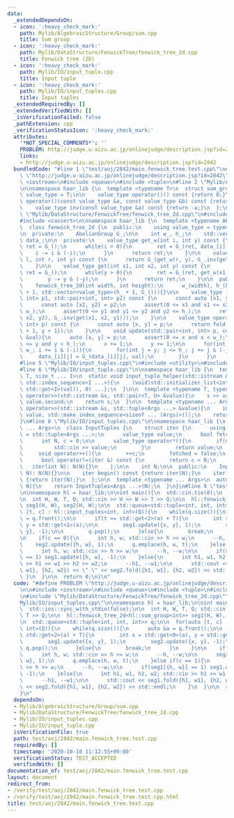 ```yaml
---
data:
  _extendedDependsOn:
  - icon: ':heavy_check_mark:'
    path: Mylib/AlgebraicStructure/Group/sum.cpp
    title: Sum group
  - icon: ':heavy_check_mark:'
    path: Mylib/DataStructure/FenwickTree/fenwick_tree_2d.cpp
    title: Fenwick tree (2D)
  - icon: ':heavy_check_mark:'
    path: Mylib/IO/input_tuple.cpp
    title: Input tuple
  - icon: ':heavy_check_mark:'
    path: Mylib/IO/input_tuples.cpp
    title: Input tuples
  _extendedRequiredBy: []
  _extendedVerifiedWith: []
  _isVerificationFailed: false
  _pathExtension: cpp
  _verificationStatusIcon: ':heavy_check_mark:'
  attributes:
    '*NOT_SPECIAL_COMMENTS*': ''
    PROBLEM: http://judge.u-aizu.ac.jp/onlinejudge/description.jsp?id=2842
    links:
    - http://judge.u-aizu.ac.jp/onlinejudge/description.jsp?id=2842
  bundledCode: "#line 1 \"test/aoj/2842/main.fenwick_tree.test.cpp\"\n#define PROBLEM\
    \ \"http://judge.u-aizu.ac.jp/onlinejudge/description.jsp?id=2842\"\n\n#include\
    \ <iostream>\n#include <queue>\n#include <tuple>\n#line 2 \"Mylib/AlgebraicStructure/Group/sum.cpp\"\
    \n\nnamespace haar_lib {\n  template <typename T>\n  struct sum_group {\n    using\
    \ value_type = T;\n\n    value_type operator()() const {return 0;}\n    value_type\
    \ operator()(const value_type &a, const value_type &b) const {return a + b;}\n\
    \    value_type inv(const value_type &a) const {return -a;}\n  };\n}\n#line 2\
    \ \"Mylib/DataStructure/FenwickTree/fenwick_tree_2d.cpp\"\n#include <vector>\n\
    #include <cassert>\n\nnamespace haar_lib {\n  template <typename AbelianGroup>\n\
    \  class fenwick_tree_2d {\n  public:\n    using value_type = typename AbelianGroup::value_type;\n\
    \n  private:\n    AbelianGroup G_;\n\n    int w_, h_;\n    std::vector<std::vector<value_type>>\
    \ data_;\n\n  private:\n    value_type get_w(int i, int y) const {\n      value_type\
    \ ret = G_();\n      while(i > 0){\n        ret = G_(ret, data_[i][y]);\n    \
    \    i -= i & (-i);\n      }\n      return ret;\n    }\n\n    value_type get_w(int\
    \ l, int r, int y) const {\n      return G_(get_w(r, y), G_.inv(get_w(l, y)));\n\
    \    }\n\n    value_type get(int x1, int x2, int y) const {\n      value_type\
    \ ret = G_();\n      while(y > 0){\n        ret = G_(ret, get_w(x1, x2, y));\n\
    \        y -= y & (-y);\n      }\n      return ret;\n    }\n\n  public:\n    fenwick_tree_2d(){}\n\
    \    fenwick_tree_2d(int width, int height):\n      w_(width), h_(height), data_(w_\
    \ + 1, std::vector<value_type>(h_ + 1, G_())){}\n\n    value_type fold(std::pair<int,\
    \ int> p1, std::pair<int, int> p2) const {\n      const auto [x1, y1] = p1;\n\
    \      const auto [x2, y2] = p2;\n      assert(0 <= x1 and x1 <= x2 and x2 <=\
    \ w_);\n      assert(0 <= y1 and y1 <= y2 and y2 <= h_);\n      return G_(get(x1,\
    \ x2, y2), G_.inv(get(x1, x2, y1)));\n    }\n\n    value_type operator[](std::pair<int,\
    \ int> p) const {\n      const auto [x, y] = p;\n      return fold({x, y}, {x\
    \ + 1, y + 1});\n    }\n\n    void update(std::pair<int, int> p, const value_type\
    \ &val){\n      auto [x, y] = p;\n      assert(0 <= x and x < w_);\n      assert(0\
    \ <= y and y < h_);\n      x += 1;\n      y += 1;\n\n      for(int i = x; i <=\
    \ w_; i += i & (-i)){\n        for(int j = y; j <= h_; j += j & (-j)){\n     \
    \     data_[i][j] = G_(data_[i][j], val);\n        }\n      }\n    }\n  };\n}\n\
    #line 5 \"Mylib/IO/input_tuples.cpp\"\n#include <utility>\n#include <initializer_list>\n\
    #line 6 \"Mylib/IO/input_tuple.cpp\"\n\nnamespace haar_lib {\n  template <typename\
    \ T, size_t ... I>\n  static void input_tuple_helper(std::istream &s, T &val,\
    \ std::index_sequence<I ...>){\n    (void)std::initializer_list<int>{(void(s >>\
    \ std::get<I>(val)), 0) ...};\n  }\n\n  template <typename T, typename U>\n  std::istream&\
    \ operator>>(std::istream &s, std::pair<T, U> &value){\n    s >> value.first >>\
    \ value.second;\n    return s;\n  }\n\n  template <typename ... Args>\n  std::istream&\
    \ operator>>(std::istream &s, std::tuple<Args ...> &value){\n    input_tuple_helper(s,\
    \ value, std::make_index_sequence<sizeof ... (Args)>());\n    return s;\n  }\n\
    }\n#line 8 \"Mylib/IO/input_tuples.cpp\"\n\nnamespace haar_lib {\n  template <typename\
    \ ... Args>\n  class InputTuples {\n    struct iter {\n      using value_type\
    \ = std::tuple<Args ...>;\n      value_type value;\n      bool fetched = false;\n\
    \      int N, c = 0;\n\n      value_type operator*(){\n        if(not fetched){\n\
    \          std::cin >> value;\n        }\n        return value;\n      }\n\n \
    \     void operator++(){\n        ++c;\n        fetched = false;\n      }\n\n\
    \      bool operator!=(iter &) const {\n        return c < N;\n      }\n\n   \
    \   iter(int N): N(N){}\n    };\n\n    int N;\n\n  public:\n    InputTuples(int\
    \ N): N(N){}\n\n    iter begin() const {return iter(N);}\n    iter end() const\
    \ {return iter(N);}\n  };\n\n  template <typename ... Args>\n  auto input_tuples(int\
    \ N){\n    return InputTuples<Args ...>(N);\n  }\n}\n#line 9 \"test/aoj/2842/main.fenwick_tree.test.cpp\"\
    \n\nnamespace hl = haar_lib;\n\nint main(){\n  std::cin.tie(0);\n  std::ios::sync_with_stdio(false);\n\
    \n  int H, W, T, Q; std::cin >> H >> W >> T >> Q;\n\n  hl::fenwick_tree_2d<hl::sum_group<int>>\
    \ seg1(H, W), seg2(H, W);\n\n  std::queue<std::tuple<int, int, int>> q;\n\n  for(auto\
    \ [t, c] : hl::input_tuples<int, int>(Q)){\n    while(q.size()){\n      auto &a\
    \ = q.front();\n\n      if(t >= std::get<2>(a) + T){\n        int x = std::get<0>(a),\
    \ y = std::get<1>(a);\n\n        seg1.update({x, y}, 1);\n        seg2.update({x,\
    \ y}, -1);\n\n        q.pop();\n      }else{\n        break;\n      }\n    }\n\
    \n    if(c == 0){\n      int h, w; std::cin >> h >> w;\n      --h, --w;\n\n  \
    \    seg2.update({h, w}, 1);\n      q.emplace(h, w, t);\n    }else if(c == 1){\n\
    \      int h, w; std::cin >> h >> w;\n      --h, --w;\n\n      if(seg1[{h, w}]\
    \ == 1) seg1.update({h, w}, -1);\n    }else{\n      int h1, w1, h2, w2; std::cin\
    \ >> h1 >> w1 >> h2 >> w2;\n      --h1, --w1;\n\n      std::cout << seg1.fold({h1,\
    \ w1}, {h2, w2}) << \" \" << seg2.fold({h1, w1}, {h2, w2}) << std::endl;\n   \
    \ }\n  }\n\n  return 0;\n}\n"
  code: "#define PROBLEM \"http://judge.u-aizu.ac.jp/onlinejudge/description.jsp?id=2842\"\
    \n\n#include <iostream>\n#include <queue>\n#include <tuple>\n#include \"Mylib/AlgebraicStructure/Group/sum.cpp\"\
    \n#include \"Mylib/DataStructure/FenwickTree/fenwick_tree_2d.cpp\"\n#include \"\
    Mylib/IO/input_tuples.cpp\"\n\nnamespace hl = haar_lib;\n\nint main(){\n  std::cin.tie(0);\n\
    \  std::ios::sync_with_stdio(false);\n\n  int H, W, T, Q; std::cin >> H >> W >>\
    \ T >> Q;\n\n  hl::fenwick_tree_2d<hl::sum_group<int>> seg1(H, W), seg2(H, W);\n\
    \n  std::queue<std::tuple<int, int, int>> q;\n\n  for(auto [t, c] : hl::input_tuples<int,\
    \ int>(Q)){\n    while(q.size()){\n      auto &a = q.front();\n\n      if(t >=\
    \ std::get<2>(a) + T){\n        int x = std::get<0>(a), y = std::get<1>(a);\n\n\
    \        seg1.update({x, y}, 1);\n        seg2.update({x, y}, -1);\n\n       \
    \ q.pop();\n      }else{\n        break;\n      }\n    }\n\n    if(c == 0){\n\
    \      int h, w; std::cin >> h >> w;\n      --h, --w;\n\n      seg2.update({h,\
    \ w}, 1);\n      q.emplace(h, w, t);\n    }else if(c == 1){\n      int h, w; std::cin\
    \ >> h >> w;\n      --h, --w;\n\n      if(seg1[{h, w}] == 1) seg1.update({h, w},\
    \ -1);\n    }else{\n      int h1, w1, h2, w2; std::cin >> h1 >> w1 >> h2 >> w2;\n\
    \      --h1, --w1;\n\n      std::cout << seg1.fold({h1, w1}, {h2, w2}) << \" \"\
    \ << seg2.fold({h1, w1}, {h2, w2}) << std::endl;\n    }\n  }\n\n  return 0;\n\
    }\n"
  dependsOn:
  - Mylib/AlgebraicStructure/Group/sum.cpp
  - Mylib/DataStructure/FenwickTree/fenwick_tree_2d.cpp
  - Mylib/IO/input_tuples.cpp
  - Mylib/IO/input_tuple.cpp
  isVerificationFile: true
  path: test/aoj/2842/main.fenwick_tree.test.cpp
  requiredBy: []
  timestamp: '2020-10-10 11:12:55+09:00'
  verificationStatus: TEST_ACCEPTED
  verifiedWith: []
documentation_of: test/aoj/2842/main.fenwick_tree.test.cpp
layout: document
redirect_from:
- /verify/test/aoj/2842/main.fenwick_tree.test.cpp
- /verify/test/aoj/2842/main.fenwick_tree.test.cpp.html
title: test/aoj/2842/main.fenwick_tree.test.cpp
---
```

